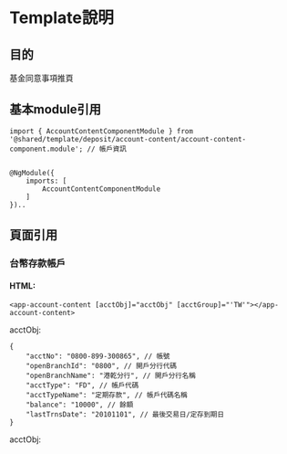 # Template說明
## 目的
基金同意事項推頁



## 基本module引用

    import { AccountContentComponentModule } from '@shared/template/deposit/account-content/account-content-component.module'; // 帳戶資訊


    @NgModule({
        imports: [
            AccountContentComponentModule
        ]
    })..

## 頁面引用
### 台幣存款帳戶
#### HTML:
    <app-account-content [acctObj]="acctObj" [acctGroup]="'TW'"></app-account-content>

acctObj:

    {
        "acctNo": "0800-899-300865", // 帳號
        "openBranchId": "0800", // 開戶分行代碼
        "openBranchName": "港乾分行", // 開戶分行名稱
        "acctType": "FD", // 帳戶代碼
        "acctTypeName": "定期存款", // 帳戶代碼名稱
        "balance": "10000", // 餘額
        "lastTrnsDate": "20101101", // 最後交易日/定存到期日
    }


acctObj:

